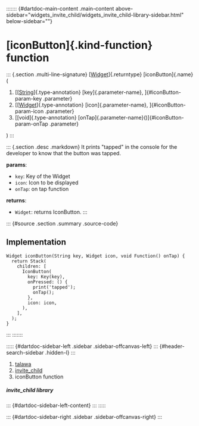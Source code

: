 ::::::: {#dartdoc-main-content .main-content above-sidebar="widgets_invite_child/widgets_invite_child-library-sidebar.html" below-sidebar=""}
<div>

# [iconButton]{.kind-function} function

</div>

::: {.section .multi-line-signature}
[[Widget](https://api.flutter.dev/flutter/widgets/Widget-class.html)]{.returntype}
[iconButton]{.name}(

1.  [[[String](https://api.flutter.dev/flutter/dart-core/String-class.html)]{.type-annotation}
    [key]{.parameter-name}, ]{#iconButton-param-key .parameter}
2.  [[[Widget](https://api.flutter.dev/flutter/widgets/Widget-class.html)]{.type-annotation}
    [icon]{.parameter-name}, ]{#iconButton-param-icon .parameter}
3.  [[void]{.type-annotation}
    [onTap]{.parameter-name}()]{#iconButton-param-onTap .parameter}

)
:::

::: {.section .desc .markdown}
It prints \"tapped\" in the console for the developer to know that the
button was tapped.

**params**:

-   `key`: Key of the Widget
-   `icon`: Icon to be displayed
-   `onTap`: on tap function

**returns**:

-   `Widget`: returns IconButton.
:::

::: {#source .section .summary .source-code}
## Implementation

``` language-dart
Widget iconButton(String key, Widget icon, void Function() onTap) {
  return Stack(
    children: [
      IconButton(
        key: Key(key),
        onPressed: () {
          print('tapped');
          onTap();
        },
        icon: icon,
      ),
    ],
  );
}
```
:::
:::::::

::::: {#dartdoc-sidebar-left .sidebar .sidebar-offcanvas-left}
::: {#header-search-sidebar .hidden-l}
:::

1.  [talawa](../index.html)
2.  [invite_child](../widgets_invite_child/)
3.  iconButton function

##### invite_child library

::: {#dartdoc-sidebar-left-content}
:::
:::::

::: {#dartdoc-sidebar-right .sidebar .sidebar-offcanvas-right}
:::
